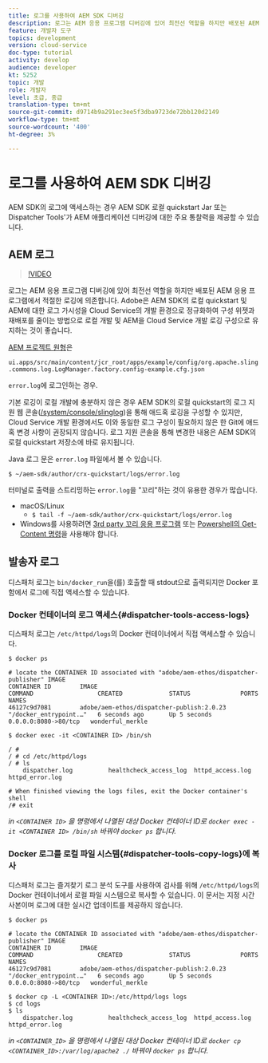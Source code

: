 ```yaml
---
title: 로그를 사용하여 AEM SDK 디버깅
description: 로그는 AEM 응용 프로그램 디버깅에 있어 최전선 역할을 하지만 배포된 AEM 응용 프로그램에서 적절한 로깅에 의존합니다.
feature: 개발자 도구
topics: development
version: cloud-service
doc-type: tutorial
activity: develop
audience: developer
kt: 5252
topic: 개발
role: 개발자
level: 초급, 중급
translation-type: tm+mt
source-git-commit: d9714b9a291ec3ee5f3dba9723de72bb120d2149
workflow-type: tm+mt
source-wordcount: '400'
ht-degree: 3%

---
```



# 로그를 사용하여 AEM SDK 디버깅

AEM SDK의 로그에 액세스하는 경우 AEM SDK 로컬 quickstart Jar 또는 Dispatcher Tools&#39;가 AEM 애플리케이션 디버깅에 대한 주요 통찰력을 제공할 수 있습니다.

## AEM 로그

>[!VIDEO](https://video.tv.adobe.com/v/34334/?quality=12&learn=on)

로그는 AEM 응용 프로그램 디버깅에 있어 최전선 역할을 하지만 배포된 AEM 응용 프로그램에서 적절한 로깅에 의존합니다. Adobe은 AEM SDK의 로컬 quickstart 및 AEM에 대한 로그 가시성을 Cloud Service의 개발 환경으로 정규화하여 구성 위젯과 재배포를 줄이는 방법으로 로컬 개발 및 AEM을 Cloud Service 개발 로깅 구성으로 유지하는 것이 좋습니다.

[AEM 프로젝트 원형](https://github.com/adobe/aem-project-archetype)은

`ui.apps/src/main/content/jcr_root/apps/example/config/org.apache.sling.commons.log.LogManager.factory.config-example.cfg.json`

`error.log`에 로그인하는 경우.

기본 로깅이 로컬 개발에 충분하지 않은 경우 AEM SDK의 로컬 quickstart의 로그 지원 웹 콘솔([/system/console/slinglog](http://localhost:4502/system/console/slinglog))을 통해 애드혹 로깅을 구성할 수 있지만, Cloud Service 개발 환경에서도 이와 동일한 로그 구성이 필요하지 않은 한 Git에 애드혹 변경 사항이 권장되지 않습니다. 로그 지원 콘솔을 통해 변경한 내용은 AEM SDK의 로컬 quickstart 저장소에 바로 유지됩니다.

Java 로그 문은 `error.log` 파일에서 볼 수 있습니다.

```
$ ~/aem-sdk/author/crx-quickstart/logs/error.log
```

터미널로 출력을 스트리밍하는 `error.log`을 &quot;꼬리&quot;하는 것이 유용한 경우가 많습니다.

+ macOS/Linux
   + `$ tail -f ~/aem-sdk/author/crx-quickstart/logs/error.log`
+ Windows를 사용하려면 [3rd party 꼬리 응용 프로그램](https://stackoverflow.com/questions/187587/a-windows-equivalent-of-the-unix-tail-command) 또는 [Powershell의 Get-Content 명령](https://stackoverflow.com/a/46444596/133936)을 사용해야 합니다.

## 발송자 로그

디스패처 로그는 `bin/docker_run`을(를) 호출할 때 stdout으로 출력되지만 Docker 포함에서 로그에 직접 액세스할 수 있습니다.

### Docker 컨테이너의 로그 액세스{#dispatcher-tools-access-logs}

디스패처 로그는 `/etc/httpd/logs`의 Docker 컨테이너에서 직접 액세스할 수 있습니다.

```shell
$ docker ps

# locate the CONTAINER ID associated with "adobe/aem-ethos/dispatcher-publisher" IMAGE
CONTAINER ID        IMAGE                                       COMMAND                  CREATED             STATUS              PORTS                  NAMES
46127c9d7081        adobe/aem-ethos/dispatcher-publish:2.0.23   "/docker_entrypoint.…"   6 seconds ago       Up 5 seconds        0.0.0.0:8080->80/tcp   wonderful_merkle

$ docker exec -it <CONTAINER ID> /bin/sh

/ # 
/ # cd /etc/httpd/logs
/ # ls
    dispatcher.log          healthcheck_access_log  httpd_access.log        httpd_error.log

# When finished viewing the logs files, exit the Docker container's shell
/# exit
```

_in `<CONTAINER ID>` 을 명령에서 나열된 대상 Docker 컨테이너 ID로  `docker exec -it <CONTAINER ID> /bin/sh` 바꿔야  `docker ps` 합니다._


### Docker 로그를 로컬 파일 시스템{#dispatcher-tools-copy-logs}에 복사

디스패처 로그는 즐겨찾기 로그 분석 도구를 사용하여 검사를 위해 `/etc/httpd/logs`의 Docker 컨테이너에서 로컬 파일 시스템으로 복사할 수 있습니다. 이 문서는 지정 시간 사본이며 로그에 대한 실시간 업데이트를 제공하지 않습니다.

```shell
$ docker ps

# locate the CONTAINER ID associated with "adobe/aem-ethos/dispatcher-publisher" IMAGE
CONTAINER ID        IMAGE                                       COMMAND                  CREATED             STATUS              PORTS                  NAMES
46127c9d7081        adobe/aem-ethos/dispatcher-publish:2.0.23   "/docker_entrypoint.…"   6 seconds ago       Up 5 seconds        0.0.0.0:8080->80/tcp   wonderful_merkle

$ docker cp -L <CONTAINER ID>:/etc/httpd/logs logs 
$ cd logs
$ ls
    dispatcher.log          healthcheck_access_log  httpd_access.log        httpd_error.log
```

_in `<CONTAINER_ID>` 을 명령에서 나열된 대상 Docker 컨테이너 ID로  `docker cp <CONTAINER_ID>:/var/log/apache2 ./` 바꿔야  `docker ps` 합니다._
